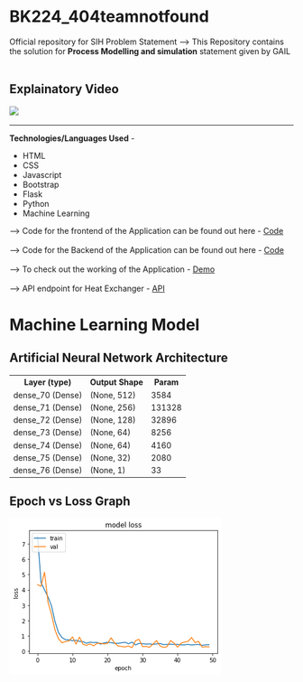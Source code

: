 # BK224_404teamnotfound
Official repository for SIH Problem Statement
--> This Repository contains the solution for <b>Process Modelling and simulation</b> statement given by GAIL
<br><br>
## Explainatory Video
[<img src="https://i.imgur.com/hOv5VDa.png" width="50%">](https://biteable.com/watch/gail-2668770)

<hr>
<b>Technologies/Languages Used</b> -
<ul>
	<li>HTML</li>
	<li>CSS</li>
	<li>Javascript</li>
	<li>Bootstrap</li>
	<li>Flask</li>
	<li>Python</li>
	<li>Machine Learning</li>
</ul>	
--> Code for the frontend of the Application can be found out here - <a href="https://github.com/Aditya20kul/BK224_404teamnotfound/tree/master/Frontend">Code</a>
<br><br>
--> Code for the Backend of the Application can be found out here - <a href="https://github.com/Aditya20kul/BK224_404teamnotfound/tree/master/Backend-API">Code</a>	
<br><br>
--> To check out the working of the Application - <a href="https://sih-webapp.herokuapp.com/userset">Demo</a>
<br><br>--> API endpoint for Heat Exchanger - <a href="https://sih-utils.herokuapp.com/he">API</a>

# Machine Learning Model 
## Artificial Neural Network Architecture 

<table>
	<th>Layer (type)</th>
	<th>Output Shape</th>              
	<th>Param</th>   
	<tr>
	<td>dense_70 (Dense)</td>	<td> (None, 512)</td>               <td>3584 </td>     
	</tr>
	<tr>
	<td>dense_71 (Dense)</td>             <td>(None, 256)</td>               <td>131328</td>  
	</tr>	
	<tr>
	<td>dense_72 (Dense)</td>             <td>(None, 128)</td>               <td>32896</td> 
	</tr>	
	<tr>
	<td>dense_73 (Dense)</td>             <td>(None, 64)</td>                <td>8256 </td>     
	</tr>
	<tr>
	<td>dense_74 (Dense)</td>             <td>(None, 64)</td>               <td> 4160</td>      
	</tr>
	<tr>
	<td>dense_75 (Dense)</td>             <td>(None, 32)</td>                <td>2080</td>      
	</tr>
	<tr>
	<td>dense_76 (Dense)</td>             <td>(None, 1)</td>                 <td>33</td>  
	</tr>
</table>


## Epoch vs Loss Graph 
<img src='Machine_Learning_and_Data/ANN2.0/loss.png'>
